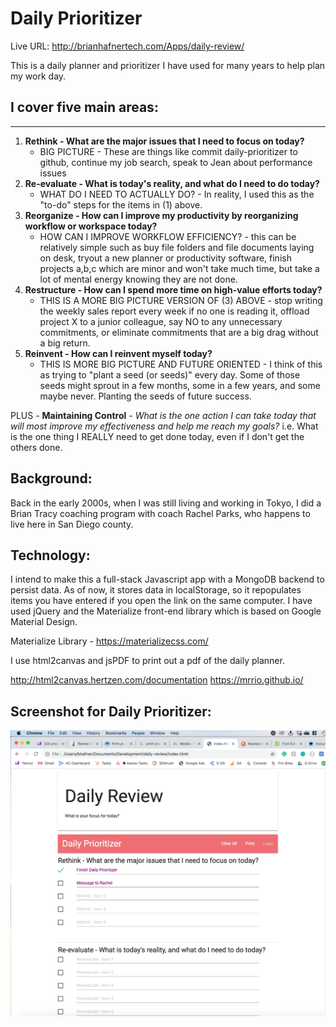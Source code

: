 # Daily Prioritizer

Live URL: <a href="http://brianhafnertech.com/Apps/daily-review/" target="_blank">http://brianhafnertech.com/Apps/daily-review/</a>

This is a daily planner and prioritizer I have used for many years to help plan my work day.

## I cover five main areas:
----------------------------------------------------
1. **Rethink - What are the major issues that I need to focus on today?**
    - BIG PICTURE - These are things like commit daily-prioritizer to github, continue my job search, speak to Jean about performance issues
2. **Re-evaluate - What is today's reality, and what do I need to do today?**
    - WHAT DO I NEED TO ACTUALLY DO? - In reality, I used this as the "to-do" steps for the items in (1) above.
3. **Reorganize - How can I improve my productivity by reorganizing workflow or workspace today?**
    - HOW CAN I IMPROVE WORKFLOW EFFICIENCY? - this can be relatively simple such as buy file folders and file documents laying on desk, tryout a new planner or productivity software, finish projects a,b,c which are minor and won't take much time, but take a lot of mental energy knowing they are not done.
4. **Restructure - How can I spend more time on high-value efforts today?**
    - THIS IS A MORE BIG PICTURE VERSION OF (3) ABOVE - stop writing the weekly sales report every week if no one is reading it, offload project X to a junior colleague, say NO to any unnecessary commitments, or eliminate commitments that are a big drag without a big return.
5. **Reinvent - How can I reinvent myself today?**
    - THIS IS MORE BIG PICTURE AND FUTURE ORIENTED - I think of this as trying to "plant a seed (or seeds)" every day.  Some of those seeds might sprout in a few months, some in a few years, and some maybe never.  Planting the seeds of future success.

PLUS - **Maintaining Control** - *What is the one action I can take today that will most improve my effectiveness and help me reach my goals?*
i.e. What is the one thing I REALLY need to get done today, even if I don't get the others done.

Background:
----------------------------------------------------
Back in the early 2000s, when I was still living and working in Tokyo, I did a Brian Tracy coaching program with coach Rachel Parks, who happens to live here in San Diego county.

Technology:
----------------------------------------------------
I intend to make this a full-stack Javascript app with a MongoDB backend to persist data.  As of now, it stores data in localStorage, so it repopulates items you have entered if you open the link on the same computer.  I have used jQuery and the Materialize front-end library which is based on Google Material Design.

Materialize Library - https://materializecss.com/

I use html2canvas and jsPDF to print out a pdf of the daily planner.

http://html2canvas.hertzen.com/documentation
https://mrrio.github.io/



Screenshot for Daily Prioritizer:
--------------------------------

<img src="DailyReviewScreenCapture2.png">
